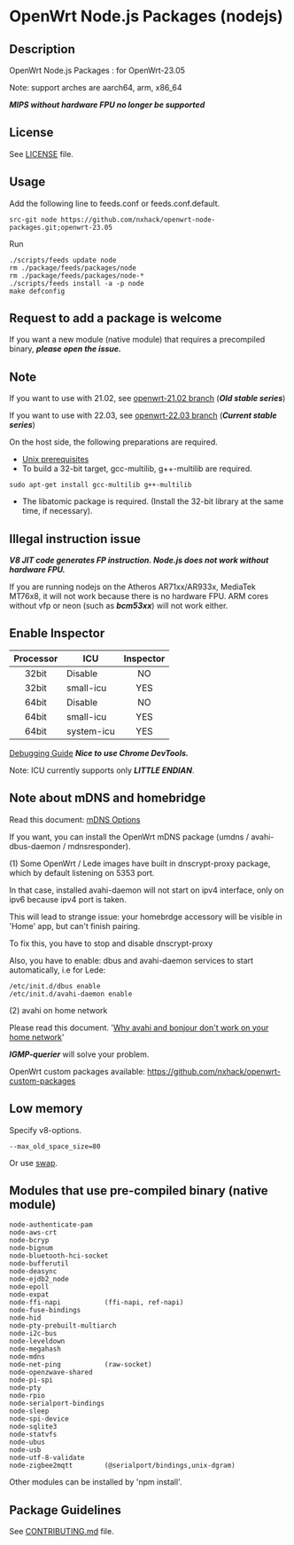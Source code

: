 # OpenWrt Node.js Packages (nodejs)

## Description

OpenWrt Node.js Packages : for OpenWrt-23.05

Note: support arches are aarch64, arm, x86_64

***MIPS without hardware FPU no longer be supported***

## License

See [LICENSE](LICENSE) file.

## Usage

Add the following line to feeds.conf or feeds.conf.default.
```
src-git node https://github.com/nxhack/openwrt-node-packages.git;openwrt-23.05
```

Run
```
./scripts/feeds update node
rm ./package/feeds/packages/node
rm ./package/feeds/packages/node-*
./scripts/feeds install -a -p node
make defconfig
```

## Request to add a package is welcome
If you want a new module (native module) that requires a precompiled binary, ***please open the issue.***

## Note
If you want to use with 21.02, see [openwrt-21.02 branch](https://github.com/nxhack/openwrt-node-packages/tree/openwrt-21.02) (***Old stable series***)

If you want to use with 22.03, see [openwrt-22.03 branch](https://github.com/nxhack/openwrt-node-packages/tree/openwrt-22.03) (***Current stable series***)

On the host side, the following preparations are required.
* [Unix prerequisites](https://github.com/nodejs/node/blob/master/BUILDING.md#unix-prerequisites)
* To build a 32-bit target, gcc-multilib, g++-multilib are required.
```
sudo apt-get install gcc-multilib g++-multilib
```
* The libatomic package is required. (Install the 32-bit library at the same time, if necessary).

## Illegal instruction issue

***V8 JIT code generates FP instruction. Node.js does not work without hardware FPU.***

If you are running nodejs on the Atheros AR71xx/AR933x, MediaTek MT76x8, it will not work because there is no hardware FPU.
ARM cores without vfp or neon (such as ***bcm53xx***) will not work either.

## Enable Inspector

| Processor | ICU | Inspector |
| :---: | --- | :---: |
| 32bit | Disable | NO |
| 32bit | small-icu | YES |
| 64bit | Disable | NO |
| 64bit | small-icu | YES |
| 64bit | system-icu | YES |

 [Debugging Guide](https://nodejs.org/en/docs/guides/debugging-getting-started/) ***Nice to use Chrome DevTools.***

 Note: ICU currently supports only ***LITTLE ENDIAN***.

## Note about mDNS and homebridge
Read this document: [mDNS Options](https://github.com/homebridge/homebridge/wiki/mDNS-Options)

If you want, you can install the OpenWrt mDNS package (umdns / avahi-dbus-daemon / mdnsresponder).

(1)
Some OpenWrt / Lede images have built in dnscrypt-proxy package, which by default listening on 5353 port.

In that case, installed avahi-daemon will not start on ipv4 interface, only on ipv6 because ipv4 port is taken.

This will lead to strange issue: your homebrdge accessory will be visible in 'Home' app, but can't finish pairing.

To fix this, you have to stop and disable dnscrypt-proxy

Also, you have to enable: dbus and avahi-daemon services to start automatically, i.e for Lede:

```
/etc/init.d/dbus enable
/etc/init.d/avahi-daemon enable
```

(2)
avahi on home network

Please read this document. '[Why avahi and bonjour don't work on your home network](https://github.com/culler/querierd/blob/master/README.rst)'

***IGMP-querier*** will solve your problem.

OpenWrt custom packages available: https://github.com/nxhack/openwrt-custom-packages

## Low memory
Specify v8-options.

```
--max_old_space_size=80
```

Or use [swap](https://openwrt.org/docs/guide-user/storage/fstab?s[]=swap).

## Modules that use pre-compiled binary (native module)
```
node-authenticate-pam
node-aws-crt
node-bcryp
node-bignum
node-bluetooth-hci-socket
node-bufferutil
node-deasync
node-ejdb2_node
node-epoll
node-expat
node-ffi-napi			(ffi-napi, ref-napi)
node-fuse-bindings
node-hid
node-pty-prebuilt-multiarch
node-i2c-bus
node-leveldown
node-megahash
node-mdns
node-net-ping			(raw-socket)
node-openzwave-shared
node-pi-spi
node-pty
node-rpio
node-serialport-bindings
node-sleep
node-spi-device
node-sqlite3
node-statvfs
node-ubus
node-usb
node-utf-8-validate
node-zigbee2mqtt		(@serialport/bindings,unix-dgram)
```
Other modules can be installed by 'npm install'.

## Package Guidelines

See [CONTRIBUTING.md](https://github.com/openwrt/packages/blob/master/CONTRIBUTING.md) file.
